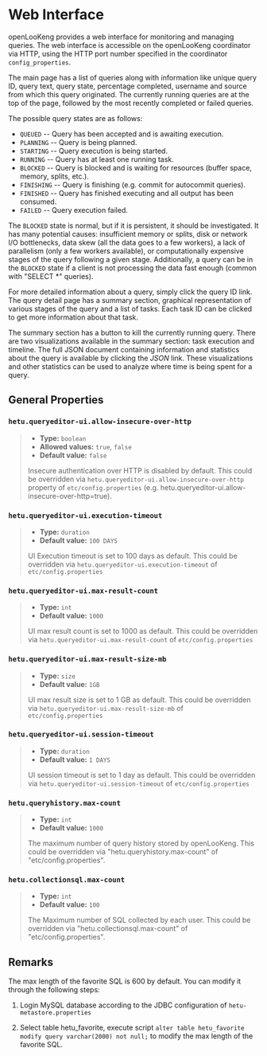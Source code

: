 
# Web Interface


openLooKeng provides a web interface for monitoring and managing queries. The web interface is accessible on the openLooKeng coordinator via HTTP, using the HTTP port number specified in the coordinator  `config_properties`.

The main page has a list of queries along with information like unique query ID, query text, query state, percentage completed, username and source from which this query originated. The currently running queries are at the top of the page, followed by the most recently completed or failed queries.

The possible query states are as follows:

-   `QUEUED` \-- Query has been accepted and is awaiting execution.
-   `PLANNING` \-- Query is being planned.
-   `STARTING` \-- Query execution is being started.
-   `RUNNING` \-- Query has at least one running task.
-   `BLOCKED` \-- Query is blocked and is waiting for resources (buffer space, memory, splits, etc.).
-   `FINISHING` \-- Query is finishing (e.g. commit for autocommit queries).
-   `FINISHED` \-- Query has finished executing and all output has been consumed.
-   `FAILED` \-- Query execution failed.

The `BLOCKED` state is normal, but if it is persistent, it should be investigated. It has many potential causes: insufficient memory or splits, disk or network I/O bottlenecks, data skew (all the data goes to a few workers), a lack of parallelism (only a few workers available), or computationally expensive stages of the query following a given stage.
Additionally, a query can be in the `BLOCKED` state if a client is not processing the data fast enough (common with \"SELECT \*\" queries).

For more detailed information about a query, simply click the query ID link. The query detail page has a summary section, graphical representation of various stages of the query and a list of tasks. Each task ID can be clicked to get more information about that task.

The summary section has a button to kill the currently running query. There are two visualizations available in the summary section: task execution and timeline. The full JSON document containing information
and statistics about the query is available by clicking the *JSON* link. These visualizations and other statistics can be used to analyze where time is being spent for a query.

## General Properties

### `hetu.queryeditor-ui.allow-insecure-over-http`

> -   **Type:** `boolean`
> -   **Allowed values:** `true`, `false`
> -   **Default value:** `false`
>
> Insecure authentication over HTTP is disabled by default. This could be overridden via `hetu.queryeditor-ui.allow-insecure-over-http` property of `etc/config.properties` (e.g. hetu.queryeditor-ui.allow-insecure-over-http=true).

### `hetu.queryeditor-ui.execution-timeout`

> -   **Type:** `duration`
> -   **Default value:** `100 DAYS`
>
> UI Execution timeout is set to 100 days as default. This could be overridden via `hetu.queryeditor-ui.execution-timeout` of `etc/config.properties`

### `hetu.queryeditor-ui.max-result-count`

> - **Type:** `int`
> - **Default value:** `1000`
>
> UI max result count is set to 1000 as default. This could be overridden via `hetu.queryeditor-ui.max-result-count` of `etc/config.properties`

### `hetu.queryeditor-ui.max-result-size-mb`

>- **Type:** `size`
>- **Default value:** `1GB`
>
> UI max result size is set to 1 GB as default. This could be overridden via `hetu.queryeditor-ui.max-result-size-mb` of `etc/config.properties`

### `hetu.queryeditor-ui.session-timeout`

> -   **Type:** `duration`
> -   **Default value:** `1 DAYS`
>
> UI session timeout is set to 1 day as default. This could be overridden via `hetu.queryeditor-ui.session-timeout` of `etc/config.properties`

### `hetu.queryhistory.max-count`

> -   **Type:** `int`
> -   **Default value:** `1000`
>
> The maximum number of query history stored by openLooKeng. This could be overridden via "hetu.queryhistory.max-count" of "etc/config.properties".

### `hetu.collectionsql.max-count`

> -   **Type:** `int`
> -   **Default value:** `100`
>
> The Maximum number of SQL collected by each user. This could be overridden via "hetu.collectionsql.max-count" of "etc/config.properties".

## Remarks

The max length of the favorite SQL is 600 by default. You can modify it through the following steps:

1. Login MySQL database according to the JDBC configuration of `hetu-metastore.properties`

2. Select table hetu_favorite, execute script `alter table hetu_favorite modify query varchar(2000) not null;` to modify the max length of the favorite SQL.
